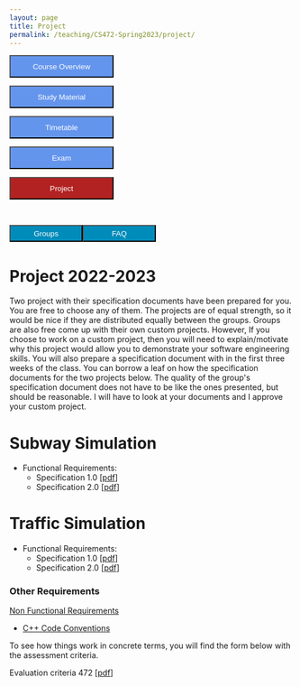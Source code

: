 ```yaml
---
layout: page
title: Project
permalink: /teaching/CS472-Spring2023/project/
---
```


<div class="main-component">
<form action="/teaching/CS472-Spring2023/">
    <input type="submit" style="background-color:cornflowerblue;color:white;width:185px;
height:40px;" value="Course Overview" />
</form>
<form action="/teaching/CS472-Spring2023/study_material/">
    <input type="submit" style="background-color:cornflowerblue;color:white;width:185px;
height:40px;" value="Study Material" />
</form>
<form action="/teaching/CS472-Spring2023/Timetable/">
    <input type="submit" style="background-color:cornflowerblue;color:white;width:185px;
height:40px;" value="Timetable" />
</form>
<form action="/teaching/CS472-Spring2023/Exam/">
    <input type="submit" style="background-color:cornflowerblue;color:white;width:185px;
height:40px;" value="Exam" />
</form>
<form action="/teaching/CS472-Spring2023/project/">
    <input type="submit" style="background-color:firebrick;color:white;width:185px;
height:40px;" value="Project" />
</form>
</div>
<br/>

<div class="main-component">
<form action="/teaching/CS472-Spring2023/project/Group/">
    <input type="submit" style="background-color:#008CBA;float:left; color:white;width:130px;
height:30px;" value="Groups" />
</form>
<form action="/teaching/CS472-Spring2023/project/FAQ/">
    <input type="submit" style="background-color:#008CBA;float:left;color:white;width:130px;
height:30px;" value="FAQ" />
</form>
</div>

<br/>
<br/>

Project 2022-2023
=========
Two project with their specification documents have been prepared for you. You are free to choose any of them. 
The projects are of equal strength, so it would be nice if they are distributed equally between the groups. 
Groups are also free come up with their own custom projects. However, If you choose to work on a custom project, 
then you will need to explain/motivate why this project would allow you to demonstrate your software 
engineering skills. You will also prepare a specification document with in the first three weeks of the class.
You can borrow a leaf on how the specification documents for the two projects below. The quality of the group's
specification document does not have to be like the ones presented, but should be reasonable.
I will have to look at your documents and I approve your custom project.

Subway Simulation
=======
* Functional Requirements:
  * Specification 1.0 [[pdf](../../../files/472Files/specification1.0.pdf)]
  * Specification 2.0 [[pdf](../../../files/472Files/specification2.0.pdf)]

Traffic Simulation
========
* Functional Requirements:
  * Specification 1.0 [[pdf](../../../files/472Files/Traffic_simulationSpec1.0.pdf)]
  * Specification 2.0 [[pdf](../../../files/472Files/Traffic_simulationSpec2.0.pdf)]


### Other Requirements
[Non Functional Requirements](/teaching/CS472-Spring2023/project/nfr/)
  * [C++ Code Conventions](/teaching/CS472-Spring2023/study_material/material/CMakeLists.txt)

To see how things work in concrete terms, you will find the form below with the assessment criteria.

Evaluation criteria 472 [[pdf](../../../files/472Files/Evaluation.pdf)]

